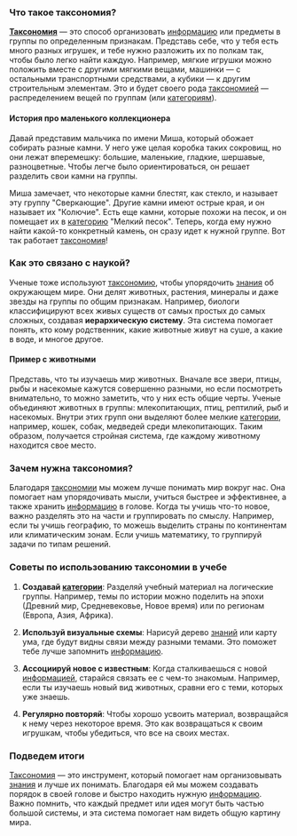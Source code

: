### Что такое таксономия?

**[Таксономия](KIDBOOK/learning/knowledge_structure/Таксономия.md)** — это способ организовать [информацию](KIDBOOK/learning/knowledge_structure/Информация.md) или предметы в группы по определенным признакам. Представь себе, что у тебя есть много разных игрушек, и тебе нужно разложить их по полкам так, чтобы было легко найти каждую. Например, мягкие игрушки можно положить вместе с другими мягкими вещами, машинки — с остальными транспортными средствами, а кубики — к другим строительным элементам. Это и будет своего рода [таксономией](KIDBOOK/learning/knowledge_structure/Таксономия.md) — распределением вещей по группам (или [категориям](KIDBOOK/learning/knowledge_structure/Категория.md)).

#### История про маленького коллекционера

Давай представим мальчика по имени Миша, который обожает собирать разные камни. У него уже целая коробка таких сокровищ, но они лежат вперемешку: большие, маленькие, гладкие, шершавые, разноцветные. Чтобы легче было ориентироваться, он решает разделить свои камни на группы.

Миша замечает, что некоторые камни блестят, как стекло, и называет эту группу "Сверкающие". Другие камни имеют острые края, и он называет их "Колючие". Есть еще камни, которые похожи на песок, и он помещает их в [категорию](KIDBOOK/learning/knowledge_structure/Категория.md) "Мелкий песок". Теперь, когда ему нужно найти какой-то конкретный камень, он сразу идет к нужной группе. Вот так работает [таксономия](KIDBOOK/learning/knowledge_structure/Таксономия.md)!

### Как это связано с наукой?

Ученые тоже используют [таксономию](KIDBOOK/learning/knowledge_structure/Таксономия.md), чтобы упорядочить [знания](KIDBOOK/learning/knowledge_structure/Знание.md) об окружающем мире. Они делят животных, растения, минералы и даже звезды на группы по общим признакам. Например, биологи классифицируют всех живых существ от самых простых до самых сложных, создавая **иерархическую систему**. Эта система помогает понять, кто кому родственник, какие животные живут на суше, а какие в воде, и многое другое.

#### Пример с животными

Представь, что ты изучаешь мир животных. Вначале все звери, птицы, рыбы и насекомые кажутся совершенно разными, но если посмотреть внимательно, то можно заметить, что у них есть общие черты. Ученые объединяют животных в группы: млекопитающих, птиц, рептилий, рыб и насекомых. Внутри этих групп они выделяют более мелкие [категории](KIDBOOK/learning/knowledge_structure/Категория.md), например, кошек, собак, медведей среди млекопитающих. Таким образом, получается стройная система, где каждому животному находится свое место.

### Зачем нужна таксономия?

Благодаря [таксономии](KIDBOOK/learning/knowledge_structure/Таксономия.md) мы можем лучше понимать мир вокруг нас. Она помогает нам упорядочивать мысли, учиться быстрее и эффективнее, а также хранить [информацию](KIDBOOK/learning/knowledge_structure/Информация.md) в голове. Когда ты учишь что-то новое, важно разделять это на части и группировать по смыслу. Например, если ты учишь географию, то можешь выделить страны по континентам или климатическим зонам. Если учишь математику, то группируй задачи по типам решений.

### Советы по использованию таксономии в учебе

1. **Создавай [категории](KIDBOOK/learning/knowledge_structure/Категория.md)**: Разделяй учебный материал на логические группы. Например, темы по истории можно поделить на эпохи (Древний мир, Средневековье, Новое время) или по регионам (Европа, Азия, Африка).
   
2. **Используй визуальные схемы**: Нарисуй дерево [знаний](KIDBOOK/learning/knowledge_structure/Знание.md) или карту ума, где будут видны связи между разными темами. Это поможет тебе лучше запомнить [информацию](KIDBOOK/learning/knowledge_structure/Информация.md).

3. **Ассоциируй новое с известным**: Когда сталкиваешься с новой [информацией](KIDBOOK/learning/knowledge_structure/Информация.md), старайся связать ее с чем-то знакомым. Например, если ты изучаешь новый вид животных, сравни его с теми, которых уже знаешь.

4. **Регулярно повторяй**: Чтобы хорошо усвоить материал, возвращайся к нему через некоторое время. Это как возвращаться к своим игрушкам, чтобы убедиться, что все на своих местах.

### Подведем итоги

[Таксономия](KIDBOOK/learning/knowledge_structure/Таксономия.md) — это инструмент, который помогает нам организовывать [знания](KIDBOOK/learning/knowledge_structure/Знание.md) и лучше их понимать. Благодаря ей мы можем создавать порядок в своей голове и быстро находить нужную [информацию](KIDBOOK/learning/knowledge_structure/Информация.md). Важно помнить, что каждый предмет или идея могут быть частью большой системы, и эта система помогает нам видеть общую картину мира.